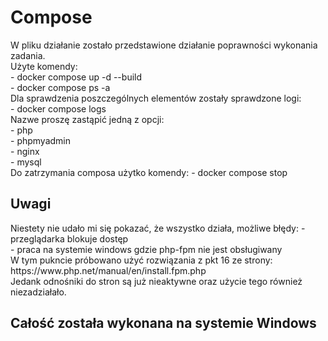<h1> Compose</h1>
W pliku działanie zostało przedstawione działanie poprawności wykonania zadania.<br>
Użyte komendy:<br>
- docker compose up -d --build<br>
- docker compose ps -a<br>
Dla sprawdzenia poszczególnych elementów zostały sprawdzone logi:<br>
- docker compose logs <nazwa><br>
Nazwe proszę zastąpić jedną z opcji:<br>
 - php<br>
 - phpmyadmin <br>
 - nginx <br>
 - mysql <br>
 Do zatrzymania composa użytko komendy:
 - docker compose stop <br>
 <h2>Uwagi</h2>
 Niestety nie udało mi się pokazać, że wszystko działa, możliwe błędy:
 - przeglądarka blokuje dostęp <br>
 - praca na systemie windows gdzie php-fpm nie jest obsługiwany<br>
 W tym pukncie próbowano użyć rozwiązania z pkt 16 ze strony: https://www.php.net/manual/en/install.fpm.php <br>
 Jedank odnośniki do stron są już nieaktywne oraz użycie tego również niezadziałało.<br>
 <h2>Całość została wykonana na systemie Windows</h2>
